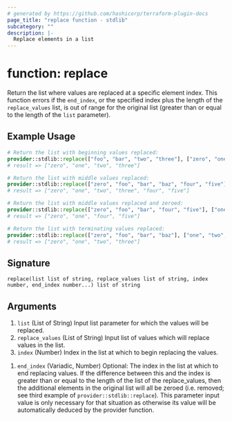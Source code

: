 ```yaml
---
# generated by https://github.com/hashicorp/terraform-plugin-docs
page_title: "replace function - stdlib"
subcategory: ""
description: |-
  Replace elements in a list
---
```


# function: replace

Return the list where values are replaced at a specific element index. This function errors if the `end_index`, or the specified index plus the length of the `replace_values` list, is out of range for the original list (greater than or equal to the length of the `list` parameter).

## Example Usage

```terraform
# Return the list with beginning values replaced:
provider::stdlib::replace(["foo", "bar", "two", "three"], ["zero", "one"], 0)
# result => ["zero", "one", "two", "three"]

# Return the list with middle values replaced:
provider::stdlib::replace(["zero", "foo", "bar", "baz", "four", "five"], ["one", "two", "three"], 1)
# result => ["zero", "one", "two", "three", "four", "five"]

# Return the list with middle values replaced and zeroed:
provider::stdlib::replace(["zero", "foo", "bar", "four", "five"], ["one"], 1, 2)
# result => ["zero", "one", "four", "five"]

# Return the list with terminating values replaced:
provider::stdlib::replace(["zero", "foo", "bar", "baz"], ["one", "two", "three"], length(["zero", "foo", "bar", "baz"]) - length(["one", "two", "three"]))
# result => ["zero", "one", "two", "three"]
```

## Signature

<!-- signature generated by tfplugindocs -->
```text
replace(list list of string, replace_values list of string, index number, end_index number...) list of string
```

## Arguments

<!-- arguments generated by tfplugindocs -->
1. `list` (List of String) Input list parameter for which the values will be replaced.
1. `replace_values` (List of String) Input list of values which will replace values in the list.
1. `index` (Number) Index in the list at which to begin replacing the values.
<!-- variadic argument generated by tfplugindocs -->
1. `end_index` (Variadic, Number) Optional: The index in the list at which to end replacing values. If the difference between this and the index is greater than or equal to the length of the list of the replace_values, then the additional elements in the original list will all be zeroed (i.e. removed; see third example of `provider::stdlib::replace`). This parameter input value is only necessary for that situation as otherwise its value will be automatically deduced by the provider function.
